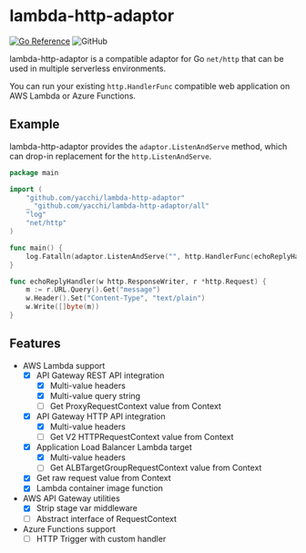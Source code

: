 # lambda-http-adaptor
[![Go Reference](https://pkg.go.dev/badge/github.com/yacchi/lambda-http-adaptor.svg)](https://pkg.go.dev/github.com/yacchi/lambda-http-adaptor) ![GitHub](https://img.shields.io/github/license/yacchi/lambda-http-adaptor)

lambda-http-adaptor is a compatible adaptor for Go `net/http` that can be used in multiple serverless environments.  

You can run your existing `http.HandlerFunc` compatible web application on AWS Lambda or Azure Functions.

## Example

lambda-http-adaptor provides the `adaptor.ListenAndServe` method, which can drop-in replacement for the `http.ListenAndServe`.

```go
package main

import (
	"github.com/yacchi/lambda-http-adaptor"
	_ "github.com/yacchi/lambda-http-adaptor/all"
	"log"
	"net/http"
)

func main() {
	log.Fatalln(adaptor.ListenAndServe("", http.HandlerFunc(echoReplyHandler)))
}

func echoReplyHandler(w http.ResponseWriter, r *http.Request) {
	m := r.URL.Query().Get("message")
	w.Header().Set("Content-Type", "text/plain")
	w.Write([]byte(m))
}
```

## Features
- AWS Lambda support
  - [x] API Gateway REST API integration
    - [x] Multi-value headers
    - [x] Multi-value query string
    - [ ] Get ProxyRequestContext value from Context 
  - [x] API Gateway HTTP API integration
    - [x] Multi-value headers
    - [ ] Get V2 HTTPRequestContext value from Context 
  - [x] Application Load Balancer Lambda target
    - [x] Multi-value headers
    - [ ] Get ALBTargetGroupRequestContext value from Context
  - [x] Get raw request value from Context
  - [x] Lambda container image function
- AWS API Gateway utilities
  - [x] Strip stage var middleware
  - [ ] Abstract interface of RequestContext  
- Azure Functions support
  - [ ] HTTP Trigger with custom handler
